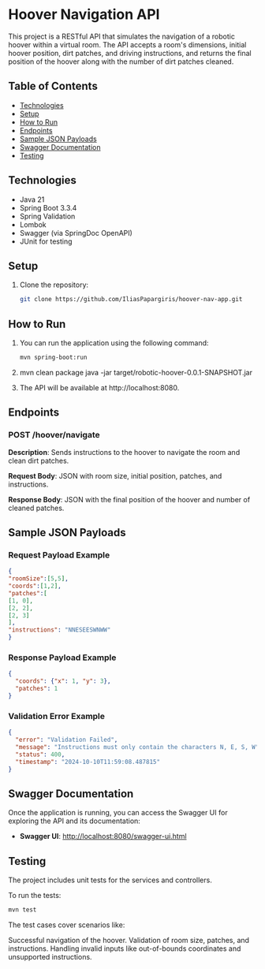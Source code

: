 # Hoover Navigation API

This project is a RESTful API that simulates the navigation of a robotic hoover within a virtual room. The API accepts a room's dimensions, initial hoover position, dirt patches, and driving instructions, and returns the final position of the hoover along with the number of dirt patches cleaned.

## Table of Contents

- [Technologies](#technologies)
- [Setup](#setup)
- [How to Run](#how-to-run)
- [Endpoints](#endpoints)
- [Sample JSON Payloads](#sample-json-payloads)
- [Swagger Documentation](#swagger-documentation)
- [Testing](#testing)

## Technologies

- Java 21
- Spring Boot 3.3.4
- Spring Validation
- Lombok
- Swagger (via SpringDoc OpenAPI)
- JUnit for testing

## Setup

1. Clone the repository:
   ```bash
   git clone https://github.com/IliasPapargiris/hoover-nav-app.git


## How to Run

1. You can run the application using the following command:
   ```bash
   mvn spring-boot:run

2. mvn clean package
java -jar target/robotic-hoover-0.0.1-SNAPSHOT.jar

3. The API will be available at http://localhost:8080.

## Endpoints

### POST /hoover/navigate
**Description**: Sends instructions to the hoover to navigate the room and clean dirt patches.

**Request Body**: JSON with room size, initial position, patches, and instructions.

**Response Body**: JSON with the final position of the hoover and number of cleaned patches.

## Sample JSON Payloads

### Request Payload Example
```json
{
"roomSize":[5,5],
"coords":[1,2],
"patches":[
[1, 0],
[2, 2],
[2, 3]
],
"instructions": "NNESEESWNWW"
}
```

### Response Payload Example
```json
{
  "coords": {"x": 1, "y": 3},
  "patches": 1
}
```

### Validation Error Example
```json
{
  "error": "Validation Failed",
  "message": "Instructions must only contain the characters N, E, S, W",
  "status": 400,
  "timestamp": "2024-10-10T11:59:08.487815"
}
```
## Swagger Documentation

Once the application is running, you can access the Swagger UI for exploring the API and its documentation:

- **Swagger UI**: [http://localhost:8080/swagger-ui.html](http://localhost:8080/swagger-ui.html)


## Testing

The project includes unit tests for the services and controllers.

To run the tests:
```bash
mvn test
```
The test cases cover scenarios like:

Successful navigation of the hoover.
Validation of room size, patches, and instructions.
Handling invalid inputs like out-of-bounds coordinates and unsupported instructions.

